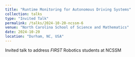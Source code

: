 ```yaml
---
title: "Runtime Monitoring for Autonomous Driving Systems"
collection: talks
type: "Invited Talk"
permalink: /talks/2024-10-20-ncssm-6
venue: "North Carolina School of Science and Mathematics"
date: 2024-10-20
location: "Durham, NC, USA"
---
```


Invited talk to address <i>FIRST</i> Robotics students at NCSSM
